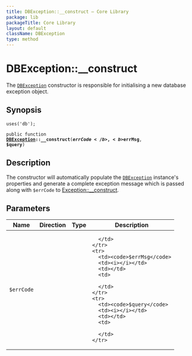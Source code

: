```yaml
---
title: DBException::__construct — Core Library
package: lib
packageTitle: Core Library
layout: default
className: DBException
type: method
---
```


# DBException::__construct

The <code><a href="DBException">DBException</a></code> constructor is responsible for initialising a new
database exception object.

## Synopsis

<code>uses('db');</code>

<code>public function <b><a href="DBException">DBException</a>::__construct</b>(<b>$errCode</b>, <b>$errMsg</b>, <b>$query</b>)</code>

## Description

The constructor will automatically populate the <code><a href="DBException">DBException</a></code>
instance's properties and generate a complete exception message which is
passed along with <code class="keyword">$errCode</code> to <a href="http://www.php.net/manual/en/exception.construct.php">Exception::__construct</a>.

## Parameters

<table>
  <thead>
    <tr>
      <th>Name</th>
      <th>Direction</th>
      <th>Type</th>
      <th>Description</th>
    </tr>
  </thead>
  <tbody>
    <tr>
      <td><code>$errCode</code>
      <td><i></i></td>
      <td></td>
      <td>

      </td>
    </tr>
    <tr>
      <td><code>$errMsg</code>
      <td><i></i></td>
      <td></td>
      <td>

      </td>
    </tr>
    <tr>
      <td><code>$query</code>
      <td><i></i></td>
      <td></td>
      <td>

      </td>
    </tr>
  </tbody>
</table>


